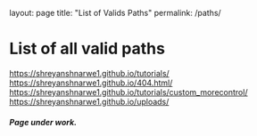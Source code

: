 layout: page
title: "List of Valids Paths"
permalink: /paths/

# List of all valid paths

https://shreyanshnarwe1.github.io/tutorials/
https://shreyanshnarwe1.github.io/404.html/
https://shreyanshnarwe1.github.io/tutorials/custom_morecontrol/
https://shreyanshnarwe1.github.io/uploads/

##### Page under work.